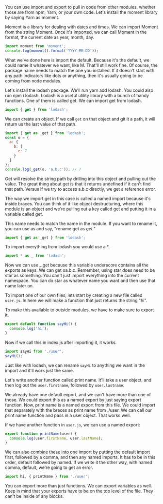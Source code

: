 You can use import and export to pull in code from other modules, whether those are from npm, Yarn, or your own code. Let's install the moment library by saying Yarn as moment.

Moment is a library for dealing with dates and times. We can import Moment from the string Moment. Once it's imported, we can call Moment in the format, the current date as year, month, day.

```js
import moment from 'moment';
console.log(moment().format('YYYY-MM-DD'));
```

What we've done here is import the default. Because it's the default, we could name it whatever we want, like M. That'll still work fine. Of course, the package name needs to match the one you installed. If it doesn't start with any path indicators like dots or anything, then it's usually going to be coming from node modules.

Let's install the lodash package. We'll run yarn add lodash. You could also run npm i lodash. Lodash is a useful utility library with a bunch of handy functions. One of them is called get. We can import get from lodash.

```js
import { get } from 'lodash';
```

We can create an object. If we call `get` on that object and git it a path, it will return us the last value of that path. 

```js
import { get as _get } from 'lodash';
const o = {
  a: {
    b: {
      c: 7
    }
  }
};
console.log(_get(o, 'a.b.c')); // 7
```

Get will resolve the string path by drilling into this object and pulling out the value. The great thing about get is that it returns undefined if it can't find that path. Versus if we try to access a.b.c directly, we get a reference error. 

The way we import get in this case is called a named import because it's inside braces. You can think of it like object destructuring, where this module is an object and we're pulling out a key called get and putting it in a variable called get.

This name needs to match the name in the module. If you want to rename it, you can use as and say, "rename get as *get."* 

```js
import { get as _get } from 'lodash';
```

To import everything from lodash you would use a *. 

```js
import * as _ from 'lodash';
```

Now we can use _.get because this variable underscore contains all the exports as keys. We can get oa.b.c. Remember, using star does need to be star as something. You can't just import everything into the current namespace. You can do star as whatever name you want and then use that name later on.

To import one of our own files, lets start by creating a new file called `user.js`. In here we will make a function that just returns the string "hi". 

To make this available to outside modules, we have to make sure to export it. 

```js
export default function sayHi() {
  console.log('hi');
}
```

Now if we call this in index.js after importing it, it works. 

```js
import sayHi from './user';
sayHi();
```

Just like with lodash, we can rename `sayHi` to anything we want in the import and it'll work just the same. 

Let's write another function called print name. It'll take a user object, and then log out the `user.firstname`, followed by `user.lastname`.

We already have one default export, and we can't have more than one of those. We could export this as a named export by just saying export function. Now, print name is a named export from this file. We could import that separately with the braces as print name from ./user. We can call our print name function and pass in a user object. That works well.

If we have another function in `user.js`, we can use a named export: 

```js
export function printName(user) {
  console.log(user.firstName, user.lastName);
}
```

We can also combine these into one import by putting the default import first, followed by a comma, and then any named imports. It has to be in this order, default followed by named. If we write it the other way, with named comma, default, we're going to get an error. 

```js
import hi, { printName } from './user';
```

You can export more than just functions. We can export variables as well. Keep in mind that your exports have to be on the top level of the file. They can't be inside of any blocks.